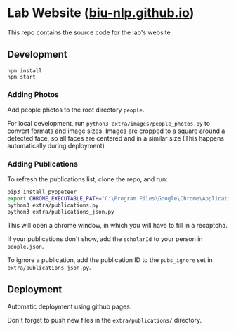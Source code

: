 # Lab Website ([biu-nlp.github.io](https://biu-nlp.github.io))
This repo contains the source code for the lab's website

## Development
```shell script
npm install
npm start
```

### Adding Photos
Add people photos to the root directory `people`.

For local development, run `python3 extra/images/people_photos.py` to convert formats and image sizes.
Images are cropped to a square around a detected face, so all faces are centered and in a similar size
(This happens automatically during deployment)

### Adding Publications
To refresh the publications list, clone the repo, and run:
```bash
pip3 install pyppeteer
export CHROME_EXECUTABLE_PATH="C:\Program Files\Google\Chrome\Application\chrome.exe"
python3 extra/publications.py
python3 extra/publications_json.py
```
This will open a chrome window, in which you will have to fill in a recaptcha.

If your publications don't show, add the `scholarId` to your person in `people.json`.

To ignore a publication, add the publication ID to the `pubs_ignore` set in `extra/publications_json.py`.



## Deployment
Automatic deployment using github pages.

Don't forget to push new files in the `extra/publications/` directory.
